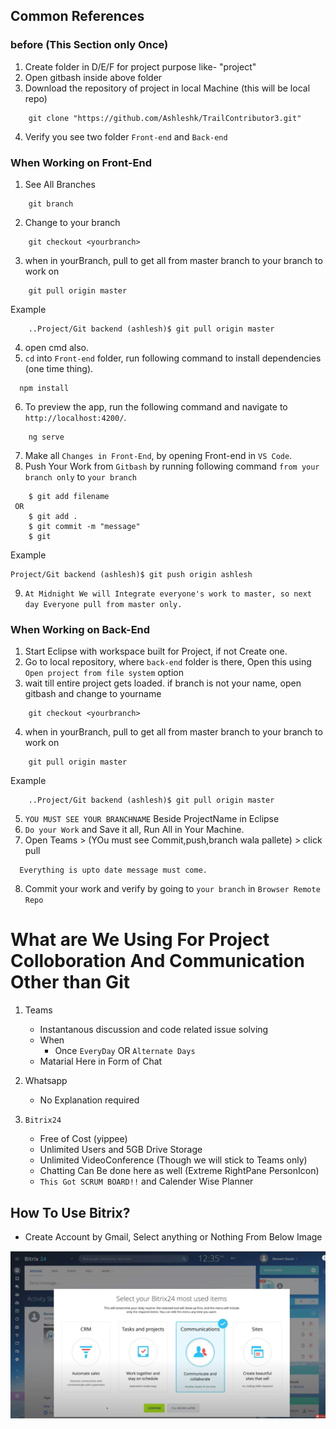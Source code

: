 ## Common References 
### before (This Section only Once)
1. Create folder in D/E/F for project purpose like- "project" 
2. Open gitbash inside above folder
3.  Download the repository of project in local Machine (this will be local repo) 
```
    git clone "https://github.com/Ashleshk/TrailContributor3.git"
```
4. Verify you see two folder `Front-end` and `Back-end` 

### When Working on Front-End 

1. See All Branches
```
    git branch
```
2. Change to your branch
```
    git checkout <yourbranch>
```
3. when in yourBranch, pull to get  all from master branch to your branch to work on
```
    git pull origin master
```
Example
```
    ..Project/Git backend (ashlesh)$ git pull origin master
```

4. open cmd also.
5. `cd` into `Front-end` folder, run following command to install dependencies (one time thing).
```
  npm install
```
6. To preview the app, run the following command and navigate to `http://localhost:4200/`.
```
    ng serve
```

7. Make all `Changes in Front-End`, by opening Front-end in `VS Code`.
8. Push Your Work from `Gitbash` by running following command `from your branch only` to `your branch`
```
    $ git add filename
 OR
    $ git add .
    $ git commit -m "message" 
    $ git 
```
Example 
```
Project/Git backend (ashlesh)$ git push origin ashlesh

```

9. `At Midnight We will Integrate everyone's work to master, so next day Everyone pull from master only.`


### When Working on Back-End 
1. Start Eclipse with workspace built for Project, if not Create one.
2. Go to local repository, where `back-end` folder is there, Open this using `Open project from file system`  option
3. wait till entire project gets loaded. if branch is not your name, open gitbash and change to yourname 
```
    git checkout <yourbranch>
```
4. when in yourBranch, pull to get  all from master branch to your branch to work on
```
    git pull origin master
```
Example
```
    ..Project/Git backend (ashlesh)$ git pull origin master
```
5. `YOU MUST SEE YOUR BRANCHNAME` Beside ProjectName in Eclipse
6. `Do your Work` and Save it all, Run All in Your Machine.
7. Open Teams > (YOu must see Commit,push,branch wala pallete) > click pull 
```
  Everything is upto date message must come.
```

8. Commit your work and verify by going to `your branch` in `Browser Remote Repo`


# What are We Using For Project Colloboration And Communication Other than Git

1. Teams 
    - Instantanous discussion and code related issue solving
    - When 
        * Once `EveryDay` OR `Alternate Days`
    - Matarial Here in Form of Chat

2. Whatsapp
    - No Explanation required


3. `Bitrix24`
    - Free of Cost (yippee)
    - Unlimited Users and 5GB Drive Storage 
    - Unlimited VideoConference (Though we will stick to Teams only)
    - Chatting Can Be done here as well (Extreme RightPane PersonIcon)
    - `This Got SCRUM BOARD!!` and Calender Wise Planner

## How To Use Bitrix?
* Create Account by Gmail, Select anything or Nothing From Below Image

![ORM](https://github.com/Ashleshk/BitrixResource/blob/main/ORM.JPG)
